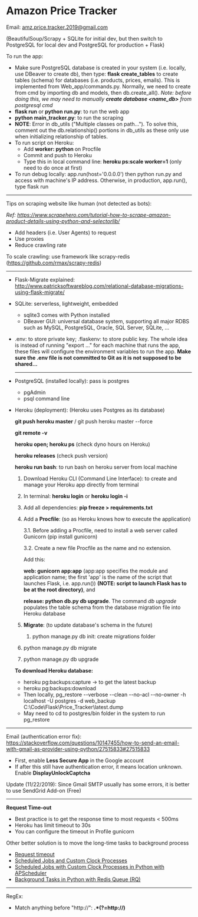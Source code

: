 # Amazon Price Tracker

Email: amz.price.tracker.2019@gmail.com

(BeautifulSoup/Scrapy + SQLite for initial dev, but then switch to PostgreSQL for local dev and PostgreSQL for production + Flask)

To run the app:

- Make sure PostgreSQL database is created in your system (i.e. locally, use DBeaver to create db), then type: **flask create_tables** to create tables (schema) for databases (i.e. products, prices, emails). This is implemented from Web_app/commands.py. Normally, we need to create from cmd by importing db and models, then db.create_all(). *Note: before doing this, we may need to manually **create database <name_db>** from postgresql cmd*
- **flask run** or **python run.py**: to run the web app
- **python main_tracker.py**: to run the scraping
- **NOTE**: Error in db_utils ("Multiple classes on path..."). To solve this, comment out the db.relationship() portions in db_utils as these only use when initializing relationship of tables.
- To run script on Heroku:
  - Add **worker: python <path-to-script>** on Procfile
  - Commit and push to Heroku
  - Type this in local command line: **heroku ps:scale worker=1** (only need to do once at first)
- To run debug locally: app.run(host='0.0.0.0') then python run.py and access with machine's IP address. Otherwise, in production, app.run(), type flask run

---

Tips on scraping website like human (not detected as bots):

*Ref: https://www.scrapehero.com/tutorial-how-to-scrape-amazon-product-details-using-python-and-selectorlib/*

- Add headers (i.e. User Agents) to request
- Use proxies
- Reduce crawling rate

To scale crawling: use framework like scrapy-redis (https://github.com/rmax/scrapy-redis)

---

- Flask-Migrate explained: http://www.patricksoftwareblog.com/relational-database-migrations-using-flask-migrate/

- SQLite: serverless, lightweight, embedded
  - sqlite3 comes with Python installed
  - DBeaver GUI: universal database system, supporting all major RDBS such as MySQL, PostgreSQL, Oracle, SQL Server, SQLite, ...
  
- .env: to store private key; .flaskenv: to store public key. The whole idea is instead of running "export ..." for each machine that runs the app, these files will configure the environment variables to run the app. **Make sure the .env file is not committed to Git as it is not supposed to be shared...**

  ---

- PostgreSQL (installed locally): pass is postgres

  - pgAdmin
  - psql command line

- Heroku (deployment): (Heroku uses Postgres as its database)

  <b>git push heroku master</b> / git push heroku master --force

  <b>git remote -v</b>

  <b>heroku open; heroku ps</b> (check dyno hours on Heroku)

  **heroku releases** (check push version)

  **heroku run bash**: to run bash on heroku server from local machine

  1. Download Heroku CLI (Command Line Interface): to create and manage your Heroku app directly from terminal

  2. In terminal: <b>heroku login</b> or <b>heroku login -i</b>

  3. Add all dependencies: <b>pip freeze > requirements.txt</b>

  4. Add a **Procfile**: (so as Heroku knows how to execute the application)

     3.1. Before adding a Procfile, need to install a web server called Gunicorn (pip install gunicorn)

     3.2. Create a new file Procfile as the name and no extension. 

     Add this: 

     <b>web: gunicorn app:app</b> (app:app specifies the module and application name; the first 'app' is the name of the script that launches Flask, i.e. app.run()) **(NOTE: script to launch Flask has to be at the root directory)**, and 

     <b>release: python db.py db upgrade</b>.  The command *db upgrade* populates the table schema from the database migration file into Heroku database
  
  5. **Migrate**: (to update database's schema in the future)
  
     1. python manage.py db init: create migrations folder 
     
   6. python manage.py db migrate
  
     3. python manage.py db upgrade
  
  
  
  <b>To download Heroku database:</b>
  
  - heroku pg:backups:capture -> to get the latest backup
  - heroku pg:backups:download
  - Then locally, pg_restore --verbose --clean --no-acl --no-owner -h localhost -U postgres -d web_backup C:\Code\Flask\Price_Tracker\latest.dump
  - May need to cd to postgres/bin folder in the system to run pg_restore

---

Email (authentication error fix): https://stackoverflow.com/questions/10147455/how-to-send-an-email-with-gmail-as-provider-using-python/27515833#27515833

- First, enable **Less Secure App** in the Google account
- If after this still have authentication error, it means location unknown. Enable **DisplayUnlockCaptcha**

Update (11/22/2019): Since Gmail SMTP usually has some errors, it is better to use SendGrid Add-on (Free)

---

<b>Request Time-out</b>

- Best practice is to get the response time to most requests < 500ms
- Heroku has limit timeout to 30s
- You can configure the timeout in Profile gunicorn

Other better solution is to move the long-time tasks to background process

- <a href="https://devcenter.heroku.com/articles/request-timeout">Request timeout</a>
- [Scheduled Jobs and Custom Clock Processes](https://devcenter.heroku.com/articles/scheduled-jobs-custom-clock-processes)
- [Scheduled Jobs with Custom Clock Processes in Python with APScheduler](https://devcenter.heroku.com/articles/clock-processes-python)
- <a href="https://devcenter.heroku.com/articles/python-rq">Background Tasks in Python with Redis Queue (RQ)</a>

---

RegEx:

- Match anything before "http://": **.*(?=http://)**

